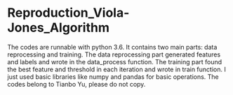# Reproduction_Viola-Jones_Algorithm
The codes are runnable with python 3.6.
It contains two main parts: data reprocessing and training. The data reprocessing part generated features and labels and wrote in the data_process function. The training part found the best feature and threshold in each iteration and wrote in train function.
I just used basic libraries like numpy and pandas for basic operations.
The codes belong to Tianbo Yu, please do not copy.
